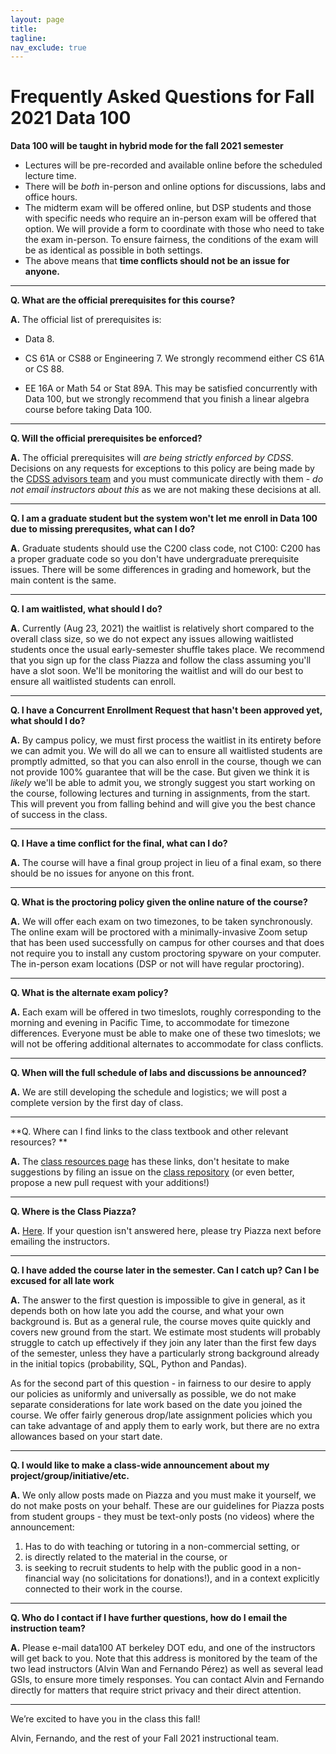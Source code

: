 ```yaml
---
layout: page
title:
tagline:
nav_exclude: true
---
```


# Frequently Asked Questions for Fall 2021 Data 100

**Data 100 will be taught in hybrid mode for the fall 2021 semester**

* Lectures will be pre-recorded and available online before the scheduled lecture time.
* There will be _both_ in-person and online options for discussions, labs and office hours.
* The midterm exam will be offered online, but DSP students and those with specific needs who require an in-person exam will be offered that option. We will provide a form to coordinate with those who need to take the exam in-person. To ensure fairness, the conditions of the exam will be as identical as possible in both settings.
* The above means that **time conflicts should not be an issue for anyone.**

<!-- Template to copy/paste

---
**Q. **

**A.**

--- 
-->

---
**Q. What are the official prerequisites for this course?**

**A.** The official list of prerequisites is:

- Data 8.

- CS 61A or CS88 or Engineering 7. We strongly recommend either CS 61A or CS 88.

- EE 16A or Math 54 or Stat 89A. This may be satisfied concurrently with Data 100, but we strongly recommend that you finish a linear algebra course before taking Data 100.

---
**Q. Will the official prerequisites be enforced?**

**A.** The official prerequisites will _are being strictly enforced by CDSS_.  Decisions on any requests for exceptions to this policy are being made by the [CDSS advisors team](https://data.berkeley.edu/degrees/student-services) and you must communicate directly with them - _do not email instructors about this_ as we are not making these decisions at all.

---
**Q. I am a graduate student but the system won't let me enroll in Data 100 due to missing prerequsites, what can I do?**

**A.** Graduate students should use the C200 class code, not C100: C200 has a proper graduate code so you don't have undergraduate prerequisite issues. There will be some differences in grading and homework, but the main content is the same.

---
**Q. I am waitlisted, what should I do?**

**A.** Currently (Aug 23, 2021) the waitlist is relatively short compared to the overall class size, so we do not expect any issues allowing waitlisted students once the usual early-semester shuffle takes place. We recommend that you sign up for the class Piazza and follow the class assuming you'll have a slot soon. We'll be monitoring the waitlist and will do our best to ensure all waitlisted students can enroll.

---
**Q. I have a Concurrent Enrollment Request that hasn't been approved yet, what should I do?**

**A.** By campus policy, we must first process the waitlist in its entirety before we can admit you. We will do all we can to ensure all waitlisted students are promptly admitted, so that you can also enroll in the course, though we can not provide 100% guarantee that will be the case. But given we think it is _likely_ we'll be able to admit you, we strongly suggest you start working on the course, following lectures and turning in assignments, from the start. This will prevent you from falling behind and will give you the best chance of success in the class.

--- 
**Q. I Have a time conflict for the final, what can I do?**

**A.** The course will have a final group project in lieu of a final exam, so there should be no issues for anyone on this front.

--- 
**Q. What is the proctoring policy given the online nature of the course?**

**A.** We will offer each exam on two timezones, to be taken synchronously. The online exam will be proctored with a minimally-invasive Zoom setup that has been used successfully on campus for other courses and that does not require you to install any custom proctoring spyware on your computer. The in-person exam locations (DSP or not will have regular proctoring).

---
**Q. What is the alternate exam policy?**

**A.** Each exam will be offered in two timeslots, roughly corresponding to the morning and evening in Pacific Time, to accommodate for timezone differences. Everyone must be able to make one of these two timeslots; we will not be offering additional alternates to accommodate for class conflicts.

---
**Q. When will the full schedule of labs and discussions be announced?**

**A.** We are still developing the schedule and logistics; we will post a complete version by the first day of class.

---
**Q. Where can I find links to the class textbook and other relevant resources? **

**A.** The [class resources page](https://ds100.org/fa21/resources) has these links, don't hesitate to make suggestions by filing an issue on the [class repository](https://github.com/DS-100/fa21/tree/gh-pages) (or even better, propose a new pull request with your additions!)


--- 
**Q. Where is the Class Piazza?**

**A.** [Here](https://piazza.com/class/kqsiwfz12g0482). If your question isn't answered here, please try Piazza next before emailing the instructors.

---
**Q. I have added the course later in the semester. Can I catch up? Can I be excused for all late work**

**A.** The answer to the first question is impossible to give in general, as it depends both on how late you add the course, and what your own background is. But as a general rule, the course moves quite quickly and covers new ground from the start. We estimate most students will probably struggle to catch up effectively if they join any later than the first few days of the semester, unless they have a particularly strong background already in the initial topics (probability, SQL, Python and Pandas).

As for the second part of this question - in fairness to our desire to apply our policies as uniformly and universally as possible, we do not make separate considerations for late work based on the date you joined the course.  We offer fairly generous drop/late assignment policies which you can take advantage of and apply them to early work, but there are no extra allowances based on your start date.

---
**Q. I would like to make a class-wide announcement about my project/group/initiative/etc.**

**A.** We only allow posts made on Piazza and you must make it yourself, we do not make posts on your behalf.  These are our guidelines for Piazza posts from student groups - they must be text-only posts (no videos) where the announcement:

1. Has to do with teaching or tutoring in a non-commercial setting, or
2. is directly related to the material in the course, or
3. is seeking to recruit students to help with the public good in a non-financial way (no solicitations for donations!), and in a context explicitly connected to their work in the course.

---
**Q. Who do I contact if I have further questions, how do I email the instruction team?**

**A.** Please e-mail data100 AT berkeley DOT edu, and one of the instructors will get back to you. Note that this address is monitored by the team of the two lead instructors (Alvin Wan and Fernando Pérez) as well as several lead GSIs, to ensure more timely responses. You can contact Alvin and Fernando directly for matters that require strict privacy and their direct attention.

---
We’re excited to have you in the class this fall!

Alvin, Fernando, and the rest of your Fall 2021 instructional team.